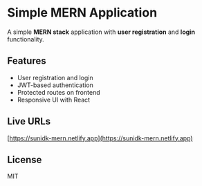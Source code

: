 # Simple MERN Application

A simple **MERN stack** application with **user registration** and **login** functionality.  

## Features
- User registration and login  
- JWT-based authentication  
- Protected routes on frontend  
- Responsive UI with React  

## Live URLs
[https://sunidk-mern.netlify.app](https://sunidk-mern.netlify.app)

## License
MIT